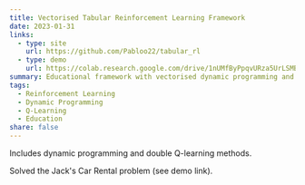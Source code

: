 ```yaml
---
title: Vectorised Tabular Reinforcement Learning Framework
date: 2023-01-31
links:
  - type: site
    url: https://github.com/Pabloo22/tabular_rl
  - type: demo
    url: https://colab.research.google.com/drive/1nUMfByPpqvURza5UrLSMBEDmrvxRghmt?usp=sharing
summary: Educational framework with vectorised dynamic programming and double Q-learning solving classic control problems.
tags:
  - Reinforcement Learning
  - Dynamic Programming
  - Q-Learning
  - Education
share: false
---
```


Includes dynamic programming and double Q-learning methods.

Solved the Jack's Car Rental problem (see demo link).

<!--more-->
